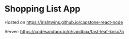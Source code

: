 # Shopping List App

Hosted on https://irishtwins.github.io/capstone-react-node

Server: https://codesandbox.io/p/sandbox/fast-leaf-knsx75